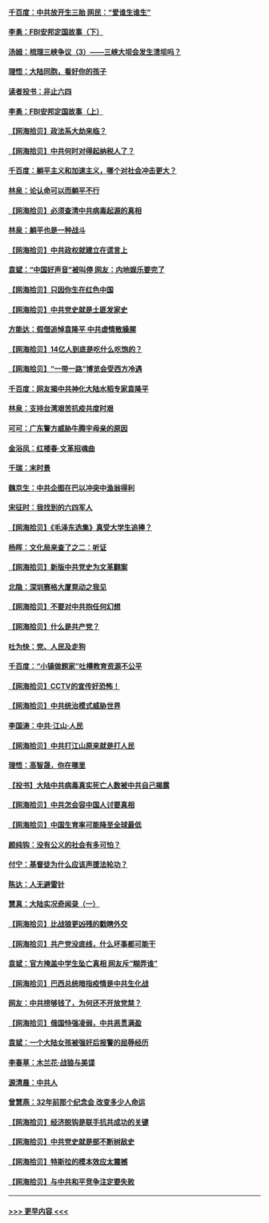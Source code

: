 #### [千百度：中共放开生三胎 网民：“爱谁生谁生”](../pages/nsc993/n12990644.md?t=06011801) 
#### [李勇：FBI安邦定国故事（下）](../pages/nsc993/n12987854.md?t=06011801) 
#### [汤姆：梳理三峡争议（3）——三峡大坝会发生溃坝吗？](../pages/nsc993/n12989806.md?t=06011801) 
#### [理悟：大陆同胞，看好你的孩子](../pages/nsc993/n12989778.md?t=06011801) 
#### [读者投书：非止六四](../pages/nsc993/n12989673.md?t=06011801) 
#### [李勇：FBI安邦定国故事（上）](../pages/nsc993/n12987749.md?t=06011801) 
#### [【网海拾贝】政法系大劫来临？](../pages/nsc993/n12987596.md?t=06011801) 
#### [【网海拾贝】中共何时对得起纳税人了？](../pages/nsc993/n12985578.md?t=06011801) 
#### [千百度：躺平主义和加速主义，哪个对社会冲击更大？](../pages/nsc993/n12985512.md?t=06011801) 
#### [林泉：论认命可以而躺平不行](../pages/nsc993/n12985505.md?t=06011801) 
#### [【网海拾贝】必须查清中共病毒起源的真相](../pages/nsc993/n12984276.md?t=06011801) 
#### [林泉：躺平也是一种战斗](../pages/nsc993/n12984194.md?t=06011801) 
#### [【网海拾贝】中共政权就建立在谎言上](../pages/nsc993/n12981880.md?t=06011801) 
#### [袁斌：“中国好声音”被叫停 网友：内地娱乐要完了](../pages/nsc993/n12981826.md?t=06011801) 
#### [【网海拾贝】只因你生在红色中国](../pages/nsc993/n12979096.md?t=06011801) 
#### [【网海拾贝】中共党史就是土匪发家史](../pages/nsc993/n12976478.md?t=06011801) 
#### [方能达：假借追悼袁隆平 中共虚情散臊腥](../pages/nsc993/n12976396.md?t=06011801) 
#### [【网海拾贝】14亿人到底是吃什么吃饱的？](../pages/nsc993/n12974125.md?t=06011801) 
#### [【网海拾贝】“一带一路”博览会受西方冷遇](../pages/nsc993/n12971787.md?t=06011801) 
#### [千百度：网友揭中共神化大陆水稻专家袁隆平](../pages/nsc993/n12971733.md?t=06011801) 
#### [林泉：支持台湾艰苦抗疫共度时艰](../pages/nsc993/n12971350.md?t=06011801) 
#### [可可：广东警方威胁牛腾宇母亲的原因](../pages/nsc993/n12971100.md?t=06011801) 
#### [金浴凤：红楼春·文革招魂曲](../pages/nsc993/n12970354.md?t=06011801) 
#### [千瑞：末时景](../pages/nsc993/n12970337.md?t=06011801) 
#### [魏京生：中共企图在巴以冲突中渔翁得利](../pages/nsc993/n12970286.md?t=06011801) 
#### [宋征时：我找到的六四军人](../pages/nsc993/n12970213.md?t=06011801) 
#### [【网海拾贝】《毛泽东选集》真受大学生追捧？](../pages/nsc993/n12968779.md?t=06011801) 
#### [杨晖：文化局来查了之二：听证](../pages/nsc993/n12966528.md?t=06011801) 
#### [【网海拾贝】新版中共党史为文革翻案](../pages/nsc993/n12967526.md?t=06011801) 
#### [北隐：深圳赛格大厦晃动之我见](../pages/nsc993/n12967393.md?t=06011801) 
#### [【网海拾贝】不要对中共抱任何幻想](../pages/nsc993/n12965222.md?t=06011801) 
#### [【网海拾贝】什么是共产党？](../pages/nsc993/n12962781.md?t=06011801) 
#### [吐为快：党、人民及走狗](../pages/nsc993/n12962747.md?t=06011801) 
#### [千百度：“小镇做题家”吐槽教育资源不公平](../pages/nsc993/n12962705.md?t=06011801) 
#### [【网海拾贝】CCTV的宣传好恐怖！](../pages/nsc993/n12959984.md?t=06011801) 
#### [【网海拾贝】中共统治模式威胁世界](../pages/nsc993/n12957622.md?t=06011801) 
#### [李国涛：中共‧江山‧人民](../pages/nsc993/n12957502.md?t=06011801) 
#### [【网海拾贝】中共打江山原来就是打人民](../pages/nsc993/n12954345.md?t=06011801) 
#### [理悟：高智晟，你在哪里](../pages/nsc993/n12953115.md?t=06011801) 
#### [【投书】大陆中共病毒真实死亡人数被中共自己揭露](../pages/nsc993/n12953050.md?t=06011801) 
#### [【网海拾贝】中共怎会容中国人讨要真相](../pages/nsc993/n12952161.md?t=06011801) 
#### [【网海拾贝】中国生育率可能降至全球最低](../pages/nsc993/n12948793.md?t=06011801) 
#### [颜纯钩：没有公义的社会有多可怕？](../pages/nsc993/n12947626.md?t=06011801) 
#### [付宁：基督徒为什么应该声援法轮功？](../pages/nsc993/n12947233.md?t=06011801) 
#### [陈达：人无避雷针](../pages/nsc993/n12947098.md?t=06011801) 
#### [慧真：大陆实况奇闻录（一）](../pages/nsc993/n12945811.md?t=06011801) 
#### [【网海拾贝】比战狼更凶残的戳瞎外交](../pages/nsc993/n12945717.md?t=06011801) 
#### [【网海拾贝】共产党没底线，什么坏事都可能干](../pages/nsc993/n12942090.md?t=06011801) 
#### [袁斌：官方掩盖中学生坠亡真相 网友斥“糊弄谁”](../pages/nsc993/n12942029.md?t=06011801) 
#### [【网海拾贝】巴西总统暗指疫情是中共生化战](../pages/nsc993/n12938999.md?t=06011801) 
#### [网友：中共捞够钱了，为何还不开放党禁？](../pages/nsc993/n12938952.md?t=06011801) 
#### [【网海拾贝】俄国恃强凌弱，中共恶贯满盈](../pages/nsc993/n12936626.md?t=06011801) 
#### [袁斌：一个大陆女孩被强奸后报警的屈辱经历](../pages/nsc993/n12936547.md?t=06011801) 
#### [李春草：木兰花·战狼与美谍](../pages/nsc993/n12935995.md?t=06011801) 
#### [源清晨：中共人](../pages/nsc993/n12935589.md?t=06011801) 
#### [曾慧燕：32年前那个纪念会 改变多少人命运](../pages/nsc993/n12934233.md?t=06011801) 
#### [【网海拾贝】经济脱钩是联手抗共成功的关键](../pages/nsc993/n12934176.md?t=06011801) 
#### [【网海拾贝】中共党史就是部不断树敌史](../pages/nsc993/n12932844.md?t=06011801) 
#### [【网海拾贝】特斯拉的模本效应太震撼](../pages/nsc993/n12925626.md?t=06011801) 
#### [【网海拾贝】与中共和平竞争注定要失败](../pages/nsc993/n12923326.md?t=06011801) 

----
#### [ >>> 更早内容 <<< ](../indexes/nsc993-earlier.md)
